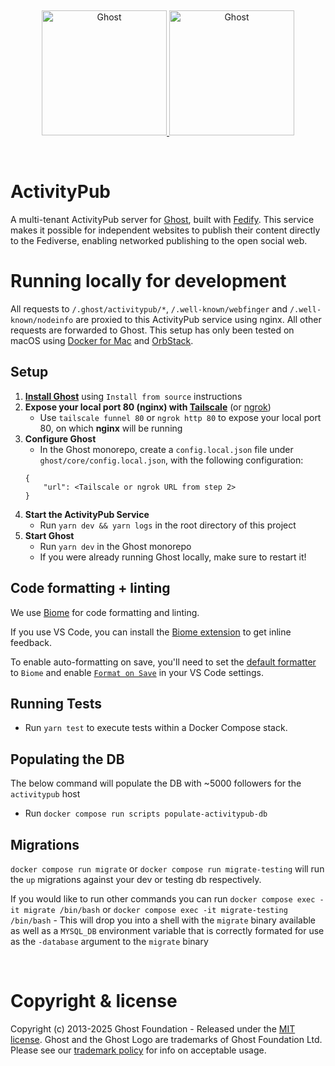 &nbsp;
<p align="center">
  <a href="https://ghost.org/#gh-light-mode-only" target="_blank">
    <img src="https://user-images.githubusercontent.com/65487235/157884383-1b75feb1-45d8-4430-b636-3f7e06577347.png" alt="Ghost" width="200px">
  </a>
  <a href="https://ghost.org/#gh-dark-mode-only" target="_blank">
    <img src="https://user-images.githubusercontent.com/65487235/157849205-aa24152c-4610-4d7d-b752-3a8c4f9319e6.png" alt="Ghost" width="200px">
  </a>
</p>
&nbsp;

# ActivityPub

A multi-tenant ActivityPub server for [Ghost](https://ghost.org/), built with [Fedify](https://fedify.dev/). This service makes it possible for independent websites to publish their content directly to the Fediverse, enabling networked publishing to the open social web.

# Running locally for development

All requests to `/.ghost/activitypub/*`, `/.well-known/webfinger` and `/.well-known/nodeinfo` are proxied to this ActivityPub service using nginx. All other requests are forwarded to Ghost. This setup has only been tested on macOS using [Docker for Mac](https://docs.docker.com/desktop/install/mac-install/) and [OrbStack](https://orbstack.dev/).

## Setup

1. **[Install Ghost](https://ghost.org/docs/install/)** using `Install from source` instructions
2. **Expose your local port 80 (nginx) with [Tailscale](https://tailscale.com/kb/1080/cli?q=cli)** (or [ngrok](https://ngrok.com/))
    - Use `tailscale funnel 80` or `ngrok http 80` to expose your local port 80, on which **nginx** will be running
3. **Configure Ghost**
    - In the Ghost monorepo, create a `config.local.json` file under `ghost/core/config.local.json`, with the following configuration:
    ```
    {
        "url": <Tailscale or ngrok URL from step 2>
    }
    ```
4. **Start the ActivityPub Service**
    - Run `yarn dev && yarn logs` in the root directory of this project
5. **Start Ghost**
    - Run `yarn dev` in the Ghost monorepo
    - If you were already running Ghost locally, make sure to restart it!


## Code formatting + linting

We use [Biome](https://biomejs.dev/) for code formatting and linting.

If you use VS Code, you can install the [Biome extension](https://marketplace.visualstudio.com/items?itemName=biomejs.biome) to get inline feedback.

To enable auto-formatting on save, you'll need to set the [default formatter](https://biomejs.dev/reference/vscode/#default-formatter) to `Biome` and enable [`Format on Save`](https://biomejs.dev/reference/vscode/#format-on-save) in your VS Code settings.

## Running Tests

- Run `yarn test` to execute tests within a Docker Compose stack.

## Populating the DB

The below command will populate the DB with ~5000 followers for the `activitypub` host

- Run `docker compose run scripts populate-activitypub-db`

## Migrations

`docker compose run migrate` or `docker compose run migrate-testing` will run the `up` migrations against your dev or testing db respectively.

If you would like to run other commands you can run `docker compose exec -it migrate /bin/bash` or `docker compose exec -it migrate-testing /bin/bash` - This will drop you into a shell with the `migrate` binary available as well as a `MYSQL_DB` environment variable that is correctly formated for use as the `-database` argument to the `migrate` binary

&nbsp;

# Copyright & license

Copyright (c) 2013-2025 Ghost Foundation - Released under the [MIT license](LICENSE). Ghost and the Ghost Logo are trademarks of Ghost Foundation Ltd. Please see our [trademark policy](https://ghost.org/trademark/) for info on acceptable usage.

